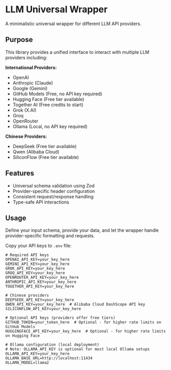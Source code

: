 # LLM Universal Wrapper

A minimalistic universal wrapper for different LLM API providers.

## Purpose

This library provides a unified interface to interact with multiple LLM providers including:

**International Providers:**
- OpenAI
- Anthropic (Claude)
- Google (Gemini)
- GitHub Models (Free, no API key required)
- Hugging Face (Free tier available)
- Together AI (Free credits to start)
- Grok (X.AI)
- Groq
- OpenRouter
- Ollama (Local, no API key required)

**Chinese Providers:**
- DeepSeek (Free tier available)
- Qwen (Alibaba Cloud)
- SiliconFlow (Free tier available)

## Features

- Universal schema validation using Zod
- Provider-specific header configuration
- Consistent request/response handling
- Type-safe API interactions

## Usage

Define your input schema, provide your data, and let the wrapper handle provider-specific formatting and requests.


Copy your API keys to `.env` file:

```env
# Required API keys
OPENAI_API_KEY=your_key_here
GEMINI_API_KEY=your_key_here
GROK_API_KEY=your_key_here
GROQ_API_KEY=your_key_here
OPENROUTER_API_KEY=your_key_here
ANTHROPIC_API_KEY=your_key_here
TOGETHER_API_KEY=your_key_here

# Chinese providers
DEEPSEEK_API_KEY=your_key_here
QWEN_API_KEY=your_key_here  # Alibaba Cloud DashScope API key
SILICONFLOW_API_KEY=your_key_here

# Optional API keys (providers offer free tiers)
GITHUB_TOKEN=your_token_here  # Optional - for higher rate limits on GitHub Models
HUGGINGFACE_API_KEY=your_key_here  # Optional - for higher rate limits on Hugging Face

# Ollama configuration (local deployment)
# Note: OLLAMA_API_KEY is optional for most local Ollama setups
OLLAMA_API_KEY=your_key_here  
OLLAMA_BASE_URL=http://localhost:11434
OLLAMA_MODEL=llama2
```
